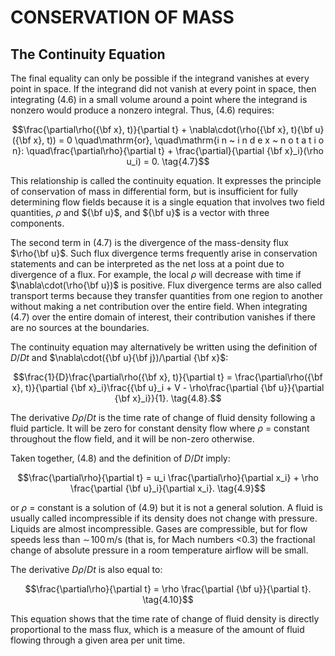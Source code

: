 # CONSERVATION OF MASS

## The Continuity Equation

The final equality can only be possible if the integrand vanishes at
every point in space. If the integrand did not vanish at every point in
space, then integrating (4.6) in a small volume around a point where the
integrand is nonzero would produce a nonzero integral. Thus, (4.6)
requires:

$$\frac{\partial\rho({\bf x}, t)}{\partial t} + \nabla\cdot(\rho({\bf x}, t){\bf u}({\bf x}, t)) = 0 \quad\mathrm{or}, \quad\mathrm{i n ~ i n d e x ~ n o t a t i o n}: \quad\frac{\partial\rho}{\partial t} + \frac{\partial}{\partial {\bf x}_i}(\rho u_i) = 0. \tag{4.7}$$

This relationship is called the continuity equation. It expresses the
principle of conservation of mass in differential form, but is
insufficient for fully determining flow fields because it is a single
equation that involves two field quantities, $\rho$ and ${\bf u}$, and
${\bf u}$ is a vector with three components.

The second term in (4.7) is the divergence of the mass-density flux
$\rho{\bf u}$. Such flux divergence terms frequently arise in
conservation statements and can be interpreted as the net loss at a
point due to divergence of a flux. For example, the local $\rho$ will
decrease with time if $\nabla\cdot(\rho{\bf u})$ is positive. Flux
divergence terms are also called transport terms because they transfer
quantities from one region to another without making a net contribution
over the entire field. When integrating (4.7) over the entire domain of
interest, their contribution vanishes if there are no sources at the
boundaries.

The continuity equation may alternatively be written using the
definition of $D/Dt$ and $\nabla\cdot({\bf u}{\bf j})/\partial {\bf x}$:

$$\frac{1}{D}\frac{\partial\rho({\bf x}, t)}{\partial t} = \frac{\partial\rho({\bf x}, t)}{\partial {\bf x}_i}\frac{{\bf u}_i + V - \rho\frac{\partial {\bf u}}{\partial {\bf x}_i}}{1}. \tag{4.8}.$$

The derivative $D\rho/Dt$ is the time rate of change of fluid density
following a fluid particle. It will be zero for constant density flow
where $\rho$ = constant throughout the flow field, and it will be
non-zero otherwise.

Taken together, (4.8) and the definition of $D/Dt$ imply:

$$\frac{\partial\rho}{\partial t} = u_i \frac{\partial\rho}{\partial x_i} + \rho \frac{\partial {\bf u}_i}{\partial x_i}. \tag{4.9}$$

or $\rho$ = constant is a solution of (4.9) but it is not a general
solution. A fluid is usually called incompressible if its density does
not change with pressure. Liquids are almost incompressible. Gases are
compressible, but for flow speeds less than $\sim\! 100 \, \mathrm{m/s}$
(that is, for Mach numbers \<0.3) the fractional change of absolute
pressure in a room temperature airflow will be small.

The derivative $D\rho/Dt$ is also equal to:

$$\frac{\partial\rho}{\partial t} = \rho \frac{\partial {\bf u}}{\partial t}. \tag{4.10}$$

This equation shows that the time rate of change of fluid density is
directly proportional to the mass flux, which is a measure of the amount
of fluid flowing through a given area per unit time.
